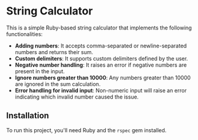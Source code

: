 # String Calculator

This is a simple Ruby-based string calculator that implements the following functionalities:

- **Adding numbers**: It accepts comma-separated or newline-separated numbers and returns their sum.
- **Custom delimiters**: It supports custom delimiters defined by the user.
- **Negative number handling**: It raises an error if negative numbers are present in the input.
- **Ignore numbers greater than 10000**: Any numbers greater than 10000 are ignored in the sum calculation.
- **Error handling for invalid input**: Non-numeric input will raise an error indicating which invalid number caused the issue.

## Installation

To run this project, you'll need Ruby and the `rspec` gem installed.
